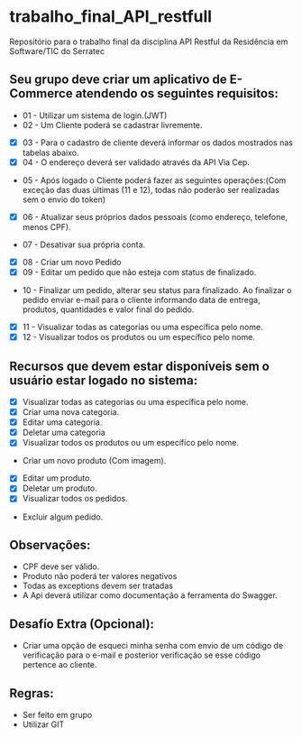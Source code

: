 # trabalho_final_API_restfull
Repositório para o trabalho final da disciplina API Restful da Residência em Software/TIC  do Serratec

## Seu grupo deve criar um aplicativo de E-Commerce atendendo os seguintes requisitos:

- 01 - Utilizar um sistema de login.(JWT)
- 02 - Um Cliente poderá se cadastrar livremente.
- [x] 03 - Para o cadastro de cliente deverá informar os dados mostrados nas tabelas abaixo. 
- [x] 04 - O endereço deverá ser validado através da API Via Cep.
- 05 - Após logado o Cliente poderá fazer as seguintes operações:(Com exceção das duas últimas (11 e 12), todas não poderão ser realizadas sem o envio do token)
- [x] 06 - Atualizar seus próprios dados pessoais (como endereço, telefone, menos CPF).
- 07 - Desativar sua própria conta.
- [x] 08 - Criar um novo Pedido  
- [x] 09 - Editar um pedido  que não esteja com status de finalizado.
- 10 - Finalizar um pedido, alterar seu status para finalizado. Ao finalizar o pedido enviar e-mail para o cliente informando data de entrega, produtos, quantidades e valor final do pedido.
- [x] 11 - Visualizar todas as categorias ou uma específica pelo nome.
- [x] 12 - Visualizar todos os produtos ou um específico pelo nome.

## Recursos que devem estar disponíveis sem o usuário estar logado no sistema:

- [x] Visualizar todas as categorias ou uma específica pelo nome.
- [x] Criar uma nova categoria.
- [x] Editar uma categoria.
- [x] Deletar uma categoria
- [x] Visualizar todos os produtos ou um específico pelo nome.
- Criar um novo produto (Com imagem).
- [x] Editar um produto.
- [x] Deletar um produto.
- [x] Visualizar todos os pedidos.
- Excluir algum pedido.

## Observações:

- CPF deve ser válido.
- Produto não poderá ter valores negativos
- Todas as exceptions devem ser tratadas
- A Api deverá utilizar como documentação a ferramenta do Swagger.

## Desafío Extra (Opcional):
 
- Criar uma opção de esqueci minha senha com envio de um código de verificação para o e-mail e posterior verificação se esse código pertence ao cliente.

## Regras: 

- Ser feito em grupo
- Utilizar GIT
